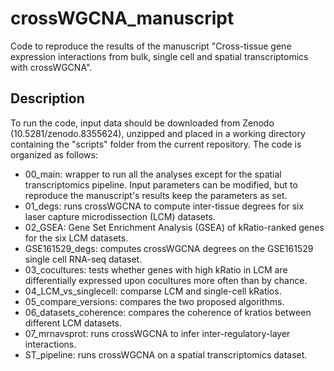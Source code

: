 # crossWGCNA_manuscript
Code to reproduce the results of the manuscript "Cross-tissue gene expression interactions from bulk, single cell and spatial transcriptomics with crossWGCNA".

## Description
To run the code, input data should be downloaded from Zenodo (10.5281/zenodo.8355624), unzipped and placed in a working directory containing the "scripts" folder from the current repository.
The code is organized as follows:
- 00_main: wrapper to run all the analyses except for the spatial transcriptomics pipeline. Input parameters can be modified, but to reproduce the manuscript's results keep the parameters as set.
- 01_degs: runs crossWGCNA to compute inter-tissue degrees for six laser capture microdissection (LCM) datasets.
- 02_GSEA: Gene Set Enrichment Analysis (GSEA) of kRatio-ranked genes for the six LCM datasets.
- GSE161529_degs: computes crossWGCNA degrees on the GSE161529 single cell RNA-seq dataset.
- 03_cocultures: tests whether genes with high kRatio in LCM are differentially expressed upon cocultures more often than by chance.
- 04_LCM_vs_singlecell: comparse LCM and single-cell kRatios.
- 05_compare_versions: compares the two proposed algorithms.
- 06_datasets_coherence: compares the coherence of kratios between different LCM datasets.
- 07_mrnavsprot: runs crossWGCNA to infer inter-regulatory-layer interactions.
- ST_pipeline: runs crossWGCNA on a spatial transcriptomics dataset.


